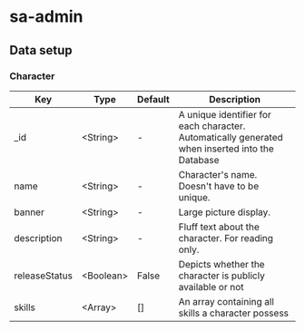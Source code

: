 # sa-admin

## Data setup

### Character

| Key           | Type      | Default | Description                                                                                     |
|---------------|-----------|---------|-------------------------------------------------------------------------------------------------|
| _id           | \<String>  | -       | A unique identifier for each character. Automatically generated when inserted into the Database |
| name          | \<String>  | -       | Character's name. Doesn't have to be unique.                                                    |
| banner        | \<String>  | -       | Large picture display.                                                                          |
| description   | \<String>  | -       | Fluff text about the character. For reading only.                                               |
| releaseStatus | \<Boolean> | False   | Depicts whether the character is publicly available or not                                      |
| skills        | \<Array>   | []      | An array containing all skills a character possess                                              |